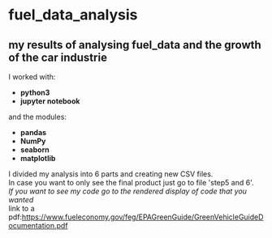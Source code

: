 <h1>fuel_data_analysis</h1>
<h2>my results of analysing fuel_data and the growth of the car industrie</h2>
I worked with:
<ul> <li><strong>python3</strong> 
<li><strong>jupyter notebook</strong> </ul>
and the modules: 
<ul><li><strong>pandas</strong>
 <li><strong> NumPy</strong>
 <li><strong>seaborn</strong>
 <li><strong>matplotlib</strong></ul>

I divided my analysis into 6 parts and creating new CSV files. <br>
In case you want to only see the final product just go to file 'step5 and 6'.<br>
 <em>If you want to see my code go to the rendered display of code that you wanted</em><br>
link to a pdf:https://www.fueleconomy.gov/feg/EPAGreenGuide/GreenVehicleGuideDocumentation.pdf<br>

